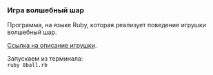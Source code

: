 ### Игра волшебный шар

Программа, на языке Ruby, которая реализует поведение игрушки волшебный шар.

[Ссылка на описание игрушки](https://ru.wikipedia.org/wiki/Magic_8_ball).

Запускаем из терминала:<br>`ruby 8ball.rb`
